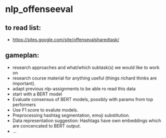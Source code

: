 # nlp_offenseeval

## to read list:
 * https://sites.google.com/site/offensevalsharedtask/ 
 
## gameplan:
 * research approaches and what/which subtask(s) we would like to work on
 * research course material for anything useful (things richard thinks are important).
 * adapt previous nlp-assignments to be able ro read this data
 * start with a BERT model
 * Evaluate consensus of BERT models, possibly with params from top performers
 * Use F1 score to evalute models.
 * Preprocessing hashtag segmentation, emoji substitution.
 * Data representation suggestion: Hashtags have own embeddings which are concencated to BERT output.
 * ...
